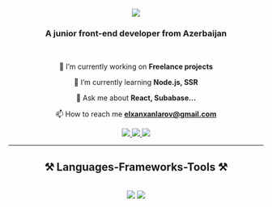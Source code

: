 
<h1 align="center">
    <img src="https://readme-typing-svg.herokuapp.com/?font=Righteous&size=35&center=true&vCenter=true&width=500&height=70&duration=4000&lines=Hi+There!+👋;+I'm+Elkhan+Khanlarov!;" />
</h1>

<h3 align="center">A junior front-end developer from Azerbaijan</h3>

<br/>



<div align="center">
  
  🔭 I’m currently working on **Freelance projects**
   
  🌱 I’m currently learning **Node.js, SSR**
  
  💬 Ask me about **React, Subabase...**
  
  📫 How to reach me **elxanxanlarov@gmail.com**
  
 </div>

<div align="center"> 
  <a href="mailto:elxanxanlarov@gmail.com">
    <img src="https://img.shields.io/badge/Gmail-333333?style=for-the-badge&logo=gmail&logoColor=red" />
  </a>
  <a href="https://www.linkedin.com/in/elkhan-khanlarov-a9673028b/" target="_blank">
    <img src="https://img.shields.io/badge/LinkedIn-0077B5?style=for-the-badge&logo=linkedin&logoColor=white" target="_blank" />
  </a>
  <a href="https://khanlarov-portfolio.netlify.app" target="_blank">
     <img src="https://img.shields.io/badge/Portfolio-FF5722?style=for-the-badge&logo=todoist&logoColor=white" target="_blank" />
  </a>
</div>

<hr/>

<h2 align="center">⚒️ Languages-Frameworks-Tools ⚒️</h2>
<br/>
<div align="center">
    <img src="https://skillicons.dev/icons?i=vscode,html,css,scss,bootstrap,javascript,typescript,nodejs,react,redux,tailwind,express" />
    <img src="https://skillicons.dev/icons?i=git,github,githubactions,figma,powershell,regex,babel,vite,mongodb" /><br>
</div>
<br/>

